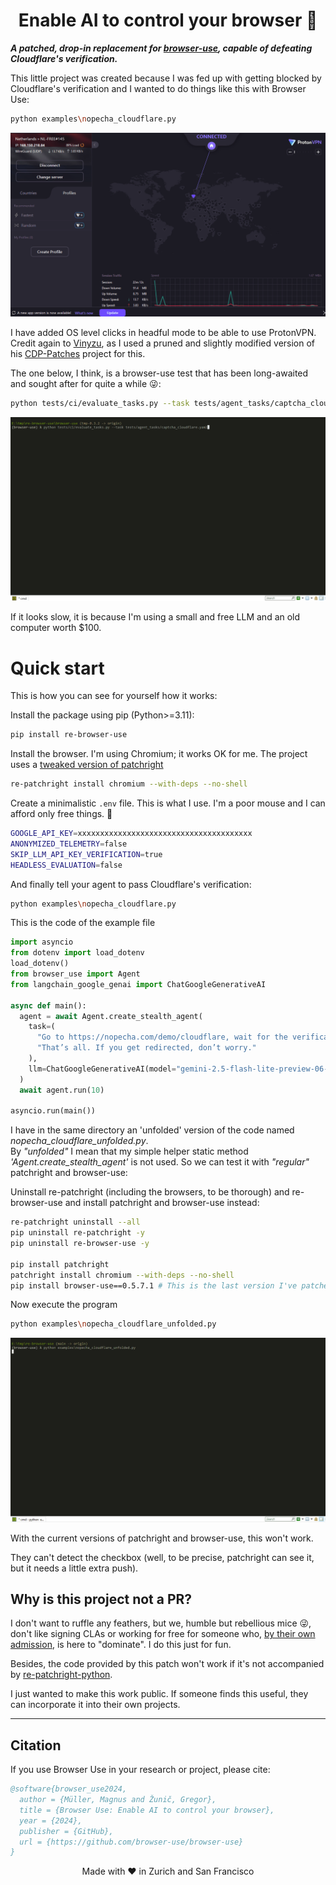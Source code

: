 <h1 align="center">Enable AI to control your browser 🤖</h1>

___A patched, drop-in replacement for [browser-use](https://github.com/browser-use/browser-use), capable of defeating Cloudflare's verification.___

This little project was created because I was fed up with getting blocked by Cloudflare's verification and I wanted to do things like this with Browser Use:

```bash
python examples\nopecha_cloudflare.py
```

![nopecha_cloudflare.py](https://raw.githubusercontent.com/imamousenotacat/re-browser-use/main/images/using-proton-vpn.gif)

I have added OS level clicks in headful mode to be able to use ProtonVPN. Credit again to [Vinyzu](https://github.com/Vinyzu),
as I used a pruned and slightly modified version of his [CDP-Patches](https://github.com/imamousenotacat/re-cdp-patches) project for this. 

The one below, I think, is a browser-use test that has been long-awaited and sought after for quite a while 😜:

```bash
python tests/ci/evaluate_tasks.py --task tests/agent_tasks/captcha_cloudflare.yaml
```

![captcha_cloudflare.yaml](https://raw.githubusercontent.com/imamousenotacat/re-browser-use/main/images/captcha_cloudflare.yaml.gif)

If it looks slow, it is because I'm using a small and free LLM and an old computer worth $100. 

# Quick start

This is how you can see for yourself how it works:

Install the package using pip (Python>=3.11):

```bash
pip install re-browser-use
```

Install the browser. I'm using Chromium; it works OK for me. The project uses a [tweaked version of patchright](https://github.com/imamousenotacat/re-patchright)

```bash
re-patchright install chromium --with-deps --no-shell
```

Create a minimalistic `.env` file. This is what I use. I'm a poor mouse and I can afford only free things. 🙂

```bash
GOOGLE_API_KEY=xxxxxxxxxxxxxxxxxxxxxxxxxxxxxxxxxxxxxxx
ANONYMIZED_TELEMETRY=false
SKIP_LLM_API_KEY_VERIFICATION=true
HEADLESS_EVALUATION=false
```

And finally tell your agent to pass Cloudflare's verification:

```bash
python examples\nopecha_cloudflare.py
```

This is the code of the example file 

```python
import asyncio
from dotenv import load_dotenv
load_dotenv()
from browser_use import Agent
from langchain_google_genai import ChatGoogleGenerativeAI

async def main():
  agent = await Agent.create_stealth_agent(
    task=(
      "Go to https://nopecha.com/demo/cloudflare, wait for the verification checkbox to appear, click it once, and wait for 10 seconds."
      "That’s all. If you get redirected, don’t worry."
    ),
    llm=ChatGoogleGenerativeAI(model="gemini-2.5-flash-lite-preview-06-17"),
  )
  await agent.run(10)

asyncio.run(main())
```

I have in the same directory an 'unfolded' version of the code named _nopecha_cloudflare_unfolded.py_.   
By _"unfolded"_ I mean that my simple helper static method _'Agent.create_stealth_agent'_ is not used. So we can test it with _"regular"_ patchright and browser-use:

Uninstall re-patchright (including the browsers, to be thorough) and re-browser-use and install patchright and browser-use instead: 

```bash
re-patchright uninstall --all 
pip uninstall re-patchright -y
pip uninstall re-browser-use -y

pip install patchright
patchright install chromium --with-deps --no-shell
pip install browser-use==0.5.7.1 # This is the last version I've patched so far
```

Now execute the program 

```bash
python examples\nopecha_cloudflare_unfolded.py
```

![nopecha_cloudflare_unfolded.py KO](https://raw.githubusercontent.com/imamousenotacat/re-browser-use/main/images/nopecha_cloudflare_unfolded.py.KO.gif)

With the current versions of patchright and browser-use, this won't work.

They can't detect the checkbox (well, to be precise, patchright can see it, but it needs a little extra push).

## Why is this project not a PR?

I don't want to ruffle any feathers, but we, humble but rebellious mice 😜, don't like signing CLAs or working for free for someone who, 
[by their own admission](https://browser-use.com/careers), is here to "dominate". I do this just for fun. 

Besides, the code provided by this patch won't work if it's not accompanied by [re-patchright-python](https://github.com/imamousenotacat/re-patchright-python).

I just wanted to make this work public. If someone finds this useful, they can incorporate it into their own projects. 

------

## Citation

If you use Browser Use in your research or project, please cite:

```bibtex
@software{browser_use2024,
  author = {Müller, Magnus and Žunič, Gregor},
  title = {Browser Use: Enable AI to control your browser},
  year = {2024},
  publisher = {GitHub},
  url = {https://github.com/browser-use/browser-use}
}
```

<div align="center">
Made with ❤️ in Zurich and San Francisco
 </div>
